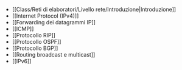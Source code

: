 - [[Class/Reti di elaboratori/Livello rete/Introduzione|Introduzione]]
- [[Internet Protocol (IPv4)]]
- [[Forwarding dei datagrammi IP]]
- [[ICMP]]
- [[Protocollo RIP]]
- [[Protocollo OSPF]]
- [[Protocollo BGP]]
- [[Routing broadcast e multicast]]
- [[IPv6]]